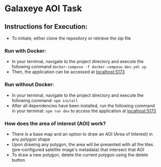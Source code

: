 # Galaxeye AOI Task

## Instructions for Execution:
- To initiate, either clone the repository or retrieve the zip file

### Run with Docker:
   - In your terminal, navigate to the project directory and execute the following command `docker-compose -f docker-compose.dev.yml up`
   - Then, the application can be accessed at [localhost:5173](http://localhost:5173/)

### Run without Docker:
   - In your terminal, navigate to the project directory and execute the following command: `npm install`
   - After all dependencies have been installed, run the following command in your terminal: `npm run dev` to access the application at [localhost:5173](http://localhost:5173/)

### How does the area of interest (AOI) work?
   - There is a base map and an option to draw an AOI (Area of Interest) in any polygon shape
   - Upon drawing any polygon, the area will be presented with all the tiles (pre-configured satellite image's metadata) that intersect that AOI
   - To draw a new polygon, delete the current polygon using the delete button
